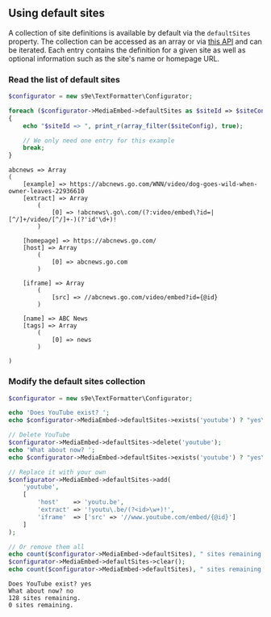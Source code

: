 <h2>Using default sites</h2>

A collection of site definitions is available by default via the `defaultSites` property. The collection can be accessed as an array or via [this API](https://s9e.github.io/TextFormatter/api/s9e/TextFormatter/Plugins/MediaEmbed/Configurator/Collections/SiteDefinitionCollection.html) and can be iterated. Each entry contains the definition for a given site as well as optional information such as the site's name or homepage URL.


### Read the list of default sites

```php
$configurator = new s9e\TextFormatter\Configurator;

foreach ($configurator->MediaEmbed->defaultSites as $siteId => $siteConfig)
{
	echo "$siteId => ", print_r(array_filter($siteConfig), true);

	// We only need one entry for this example
	break;
}
```
```
abcnews => Array
(
    [example] => https://abcnews.go.com/WNN/video/dog-goes-wild-when-owner-leaves-22936610
    [extract] => Array
        (
            [0] => !abcnews\.go\.com/(?:video/embed\?id=|[^/]+/video/[^/]+-)(?'id'\d+)!
        )

    [homepage] => https://abcnews.go.com/
    [host] => Array
        (
            [0] => abcnews.go.com
        )

    [iframe] => Array
        (
            [src] => //abcnews.go.com/video/embed?id={@id}
        )

    [name] => ABC News
    [tags] => Array
        (
            [0] => news
        )

)
```

### Modify the default sites collection

```php
$configurator = new s9e\TextFormatter\Configurator;

echo 'Does YouTube exist? ';
echo $configurator->MediaEmbed->defaultSites->exists('youtube') ? "yes\n" : "no\n";

// Delete YouTube
$configurator->MediaEmbed->defaultSites->delete('youtube');
echo 'What about now? ';
echo $configurator->MediaEmbed->defaultSites->exists('youtube') ? "yes\n" : "no\n";

// Replace it with your own
$configurator->MediaEmbed->defaultSites->add(
	'youtube',
	[
		'host'    => 'youtu.be',
		'extract' => '!youtu\.be/(?<id>\w+)!',
		'iframe'  => ['src' => '//www.youtube.com/embed/{@id}']
	]
);

// Or remove them all
echo count($configurator->MediaEmbed->defaultSites), " sites remaining.\n";
$configurator->MediaEmbed->defaultSites->clear();
echo count($configurator->MediaEmbed->defaultSites), " sites remaining.\n";
```
```
Does YouTube exist? yes
What about now? no
128 sites remaining.
0 sites remaining.
```
